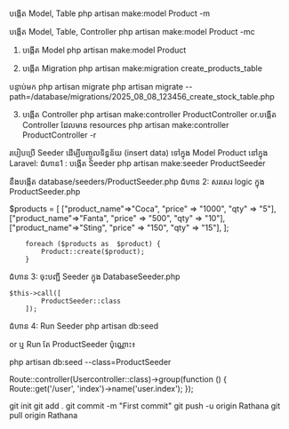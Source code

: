 បង្កើត Model, Table
php artisan make:model Product -m

បង្កើត Model, Table, Controller
php artisan make:model Product -mc

1. បង្កើត Model
php artisan make:model Product

2. បង្កើត Migration
php artisan make:migration create_products_table

បន្ទាប់មក
php artisan migrate
php artisan migrate --path=/database/migrations/2025_08_08_123456_create_stock_table.php


3. បង្កើត Controller
php artisan make:controller ProductController
or.បង្កើត Controller ដែលមាន​ resources
php artisan make:controller ProductController -r

របៀបប្រើ Seeder ដើម្បីបញ្ចូលទិន្នន័យ (insert data) ទៅក្នុង Model Product នៅក្នុង Laravel:
ជំហាន1 : បង្កើត Seeder
php artisan make:seeder ProductSeeder

នឹងបង្កើត database/seeders/ProductSeeder.php
ជំហាន 2: សរសេរ logic ក្នុង ProductSeeder.php

$products = [
            ["product_name"=>"Coca", "price" => "1000", "qty" => "5"],
            ["product_name"=>"Fanta", "price" => "500", "qty" => "10"],
            ["product_name"=>"Sting", "price" => "150", "qty" => "15"],
        ];

        foreach ($products as  $product) {
            Product::create($product);
        }

ជំហាន 3: ចុះបញ្ជី Seeder ក្នុង DatabaseSeeder.php

    $this->call([
            ProductSeeder::class
        ]);

ជំហាន 4: Run Seeder
php artisan db:seed

or ឬ Run តែ ProductSeeder ប៉ុណ្ណោះ៖

php artisan db:seed --class=ProductSeeder



Route::controller(Usercontroller::class)->group(function () {
    Route::get('/user', 'index')->name('user.index');
});



git init
git add .
git commit -m "First commit"
git push -u origin Rathana
git pull origin Rathana

